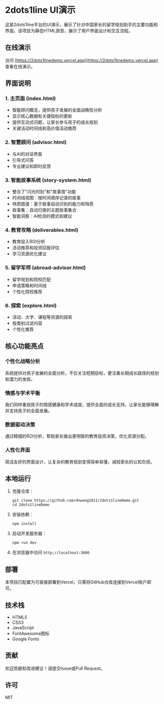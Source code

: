 # 2dots1line UI演示

这是2dots1line平台的UI演示，展示了针对中国家长的留学规划助手的主要功能和界面。该项目为静态HTML原型，展示了用户界面设计和交互流程。

## 在线演示

访问 [https://2dots1linedemo.vercel.app](https://2dots1linedemo.vercel.app) 查看在线演示。

## 界面说明

### 1. 主页面 (index.html)
- 智能顾问概览，提供孩子发展的全面战略性分析
- 显示核心数据和关键指标的更新
- 提供互动式问题，让家长参与孩子的成长规划
- 关键活动时间线和高价值活动推荐

### 2. 智慧顾问 (advisor.html)
- 与AI的对话界面
- 引导式问答
- 专业建议和即时反馈

### 3. 智能故事系统 (story-system.html)
- 整合了"闪光时刻"和"故事馆"功能
- 时间线视图：按时间顺序记录的故事
- 特质图谱：基于故事自动识别的能力和特质
- 故事集：自动归类的主题故事集合
- 智能洞察：AI检测的模式和建议

### 4. 教育攻略 (deliverables.html)
- 教育投入ROI分析
- 活动推荐和投资回报评估
- 学习资源优化建议

### 5. 留学军师 (abroad-advisor.html)
- 留学规划和院校匹配
- 申请策略和时间线
- 个性化院校推荐

### 6. 探索 (explore.html)
- 活动、大学、课程等资源的探索
- 按类别过滤内容
- 个性化推荐

## 核心功能亮点

### 个性化战略分析
系统提供对孩子发展的全面分析，不仅关注短期目标，更注重长期成长路径的规划和潜力的发挥。

### 情感与学术平衡
我们同样重视孩子的情感健康和学术成就，提供全面的成长支持，让家长能够理解并支持孩子的全面发展。

### 数据驱动决策
通过精细的ROI分析，帮助家长做出更明智的教育投资决策，优化资源分配。

### 人性化界面
简洁友好的界面设计，让复杂的教育规划变得简单易懂，减轻家长的认知负担。

## 本地运行

1. 克隆仓库：
   ```
   git clone https://github.com/dnwang1011/2dots1lineDemo.git
   cd 2dots1lineDemo
   ```

2. 安装依赖：
   ```
   npm install
   ```

3. 启动开发服务器：
   ```
   npm run dev
   ```

4. 在浏览器中访问 `http://localhost:3000`

## 部署

本项目已配置为可直接部署到Vercel，只需将GitHub仓库连接到Vercel账户即可。

## 技术栈

- HTML5
- CSS3
- JavaScript
- FontAwesome图标
- Google Fonts

## 贡献

欢迎贡献和改进建议！请提交Issue或Pull Request。

## 许可

MIT